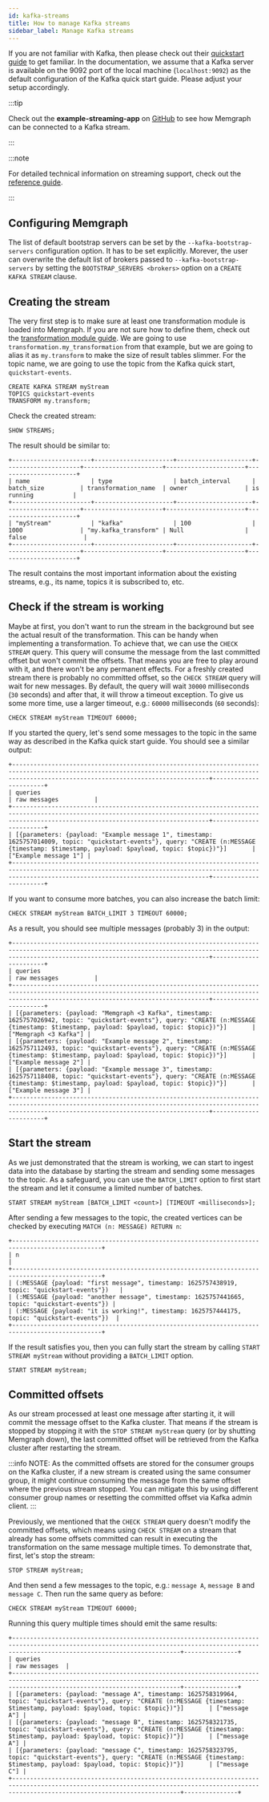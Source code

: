 ```yaml
---
id: kafka-streams
title: How to manage Kafka streams
sidebar_label: Manage Kafka streams
---
```


If you are not familiar with Kafka, then please check out their [quickstart
guide](https://kafka.apache.org/quickstart) to get familiar. In the
documentation, we assume that a Kafka server is available on the 9092 port of
the local machine (`localhost:9092`) as the default configuration of the Kafka
quick start guide. Please adjust your setup accordingly.

:::tip

Check out the **example-streaming-app** on
[GitHub](https://github.com/memgraph/example-streaming-app) to see how Memgraph
can be connected to a Kafka stream.

:::

:::note

For detailed technical information on streaming support, check out the
[reference guide](/reference-guide/streams/overview.md).

:::

## Configuring Memgraph

The list of default bootstrap servers can be set by the
`--kafka-bootstrap-servers` configuration option. It has to be set explicitly.
Morever, the user can overwrite the default list of brokers passed to
`--kafka-bootstrap-servers` by setting the `BOOTSTRAP_SERVERS <brokers>` option
on a `CREATE KAFKA STREAM` clause.

## Creating the stream

The very first step is to make sure at least one transformation module is loaded
into Memgraph. If you are not sure how to define them, check out the
[transformation module
guide](/how-to-guides/streams/kafka/implement-transformation-module.md).
We are going to use `transformation.my_transformation` from that example, but we
are going to alias it as `my.transform` to make the size of result tables
slimmer. For the topic name, we are going to use the topic from the Kafka quick
start, `quickstart-events`.

```cypher
CREATE KAFKA STREAM myStream
TOPICS quickstart-events
TRANSFORM my.transform;
```

Check the created stream:

```cypher
SHOW STREAMS;
```

The result should be similar to:

```plaintext
+----------------------+----------------------+---------------------+---------------------+----------------------+----------------------+----------------------+
| name                 | type                 | batch_interval      | batch_size          | transformation_name  | owner                | is running           |
+----------------------+----------------------+---------------------+---------------------+----------------------+----------------------+----------------------+
| "myStream"           | "kafka"              | 100                 | 1000                | "my.kafka_transform" | Null                 | false                |
+----------------------+----------------------+---------------------+---------------------+----------------------+----------------------+----------------------+
```

The result contains the most important information about the existing streams,
e.g., its name, topics it is subscribed to, etc.

## Check if the stream is working

Maybe at first, you don't want to run the stream in the background but see the
actual result of the transformation. This can be handy when implementing a
transformation. To achieve that, we can use the `CHECK STREAM` query. This query
will consume the message from the last committed offset but won't commit the
offsets. That means you are free to play around with it, and there won't be any
permanent effects. For a freshly created stream there is probably no committed offset, so the `CHECK STREAM` query will wait for new messages. By default, the
query will wait `30000` milliseconds (`30` seconds) and after that, it will
throw a timeout exception. To give us some more time, use a larger timeout,
e.g.: `60000` milliseconds (`60` seconds):

```cypher
CHECK STREAM myStream TIMEOUT 60000;
```

If you started the query, let's send some messages to the topic in the same way
as described in the Kafka quick start guide. You should see a similar output:

```plaintext
+---------------------------------------------------------------------------------------------------------------------------------------------------------------------------------------------------+-----------------------+
| queries                                                                                                                                                                                           | raw messages          |
+---------------------------------------------------------------------------------------------------------------------------------------------------------------------------------------------------+-----------------------+
| [{parameters: {payload: "Example message 1", timestamp: 1625757014009, topic: "quickstart-events"}, query: "CREATE (n:MESSAGE {timestamp: $timestamp, payload: $payload, topic: $topic})"}]       | ["Example message 1"] |
+---------------------------------------------------------------------------------------------------------------------------------------------------------------------------------------------------+-----------------------+
```

If you want to consume more batches, you can also increase the batch limit:

```cypher
CHECK STREAM myStream BATCH_LIMIT 3 TIMEOUT 60000;
```

As a result, you should see multiple messages (probably 3) in the output:

```plaintext
+---------------------------------------------------------------------------------------------------------------------------------------------------------------------------------------------------+-----------------------+
| queries                                                                                                                                                                                           | raw messages          |
+---------------------------------------------------------------------------------------------------------------------------------------------------------------------------------------------------+-----------------------+
| [{parameters: {payload: "Memgraph <3 Kafka", timestamp: 1625757026942, topic: "quickstart-events"}, query: "CREATE (n:MESSAGE {timestamp: $timestamp, payload: $payload, topic: $topic})"}]       | ["Memgraph <3 Kafka"] |
| [{parameters: {payload: "Example message 2", timestamp: 1625757112493, topic: "quickstart-events"}, query: "CREATE (n:MESSAGE {timestamp: $timestamp, payload: $payload, topic: $topic})"}]       | ["Example message 2"] |
| [{parameters: {payload: "Example message 3", timestamp: 1625757118408, topic: "quickstart-events"}, query: "CREATE (n:MESSAGE {timestamp: $timestamp, payload: $payload, topic: $topic})"}]       | ["Example message 3"] |
+---------------------------------------------------------------------------------------------------------------------------------------------------------------------------------------------------+-----------------------+
```

## Start the stream

As we just demonstrated that the stream is working, we can start to ingest data
into the database by starting the stream and sending some messages to the topic.
As a safeguard, you can use the `BATCH_LIMIT` option to first start the stream and let it consume a limited number of batches. 

```
START STREAM myStream [BATCH_LIMIT <count>] [TIMEOUT <milliseconds>];
```

After sending a few messages to the topic, the created vertices can be checked
by executing `MATCH (n: MESSAGE) RETURN n`:

```plaintext
+-----------------------------------------------------------------------------------------------+
| n                                                                                             |
+-----------------------------------------------------------------------------------------------+
| (:MESSAGE {payload: "first message", timestamp: 1625757438919, topic: "quickstart-events"})   |
| (:MESSAGE {payload: "another message", timestamp: 1625757441665, topic: "quickstart-events"}) |
| (:MESSAGE {payload: "it is working!", timestamp: 1625757444175, topic: "quickstart-events"})  |
+-----------------------------------------------------------------------------------------------+
```

If the result satisfies you, then you can fully start the stream by calling `START STREAM myStream` without providing a `BATCH_LIMIT` option. 

```
START STREAM myStream;
```

## Committed offsets

As our stream processed at least one message after starting it, it will commit
the message offset to the Kafka cluster. That means if the stream is stopped
by stopping it with the `STOP STREAM myStream` query (or by shutting Memgraph
down), the last committed offset will be retrieved from the Kafka cluster after
restarting the stream.

:::info
NOTE: As the committed offsets are stored for the consumer groups on the Kafka
cluster, if a new stream is created using the same consumer group, it might
continue consuming the message from the same offset where the previous stream
stopped. You can mitigate this by using different consumer group names or
resetting the committed offset via Kafka admin client.
:::

Previously, we mentioned that the `CHECK STREAM` query doesn't modify the
committed offsets, which means using `CHECK STREAM` on a stream that already
has some offsets committed can result in executing the transformation on the
same message multiple times. To demonstrate that, first, let's stop the stream:

```cypher
STOP STREAM myStream;
```

And then send a few messages to the topic, e.g.: `message A`, `message B` and
`message C`. Then run the same query as before:

```cypher
CHECK STREAM myStream TIMEOUT 60000;
```

Running this query multiple times should emit the same results:

```plaintext
+-------------------------------------------------------------------------------------------------------------------------------------------------------------------------------------------+---------------+
| queries                                                                                                                                                                                   | raw messages  |
+-------------------------------------------------------------------------------------------------------------------------------------------------------------------------------------------+---------------+
| [{parameters: {payload: "message A", timestamp: 1625758319964, topic: "quickstart-events"}, query: "CREATE (n:MESSAGE {timestamp: $timestamp, payload: $payload, topic: $topic})"}]       | ["message A"] |
| [{parameters: {payload: "message B", timestamp: 1625758321735, topic: "quickstart-events"}, query: "CREATE (n:MESSAGE {timestamp: $timestamp, payload: $payload, topic: $topic})"}]       | ["message A"] |
| [{parameters: {payload: "message C", timestamp: 1625758323795, topic: "quickstart-events"}, query: "CREATE (n:MESSAGE {timestamp: $timestamp, payload: $payload, topic: $topic})"}]       | ["message C"] |
+-------------------------------------------------------------------------------------------------------------------------------------------------------------------------------------------+---------------+
```
